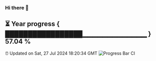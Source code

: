 ### Hi there 👋
⏳ Year progress { █████████████████▁▁▁▁▁▁▁▁▁▁▁▁▁ } 57.04 %
---
⏰ Updated on Sat, 27 Jul 2024 18:20:34 GMT
![Progress Bar CI](https://github.com/liununu/liununu/workflows/Progress%20Bar%20CI/badge.svg)
